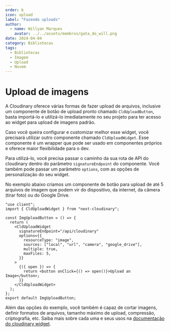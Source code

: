 ```yaml
---
order: b
icon: upload
label: "Fazendo uploads"
author:
  - name: Willyan Marques
    avatar: ../../assets/membros/gata_do_will.png
date: 2024-04-04
category: Bibliotecas
tags:
  - Bibliotecas
  - Imagem
  - Upload
  - Nuvem
---
```


# Upload de imagens

A Cloudinary oferece várias formas de fazer upload de arquivos, inclusive um componente de botão de upload pronto chamado `CldUploadButton`, basta importá-lo e utilizá-lo imediatamente no seu projeto para ter acesso ao widget para upload de imagens padrão.

Caso você queira configurar e customizar melhor esse widget, você precisará utilizar outro componente chamado `CldUploadWidget`. Esse componente é um wrapper que pode ser usado em componentes próprios e oferece maior flexibilidade para o dev.

Para utilizá-lo, você precisa passar o caminho da sua rota de API do cloudinary dentro do parâmetro `signatureEndpoint` do componente. Você também pode passar um parâmetro `options`, com as opções de personalização do seu widget.

No exemplo abaixo criamos um componente de botão para upload de até 5 arquivos de imagem que podem vir do dispositivo, da internet, da câmera (tirar foto) ou do Google Drive.

```node src/components/ImgUploadButton.tsx
"use client";
import { CldUploadWidget } from "next-cloudinary";

const ImgUploadButton = () => {
  return (
    <CldUploadWidget
      signatureEndpoint="/api/cloudinary"
      options={{
        resourceType: "image",
        sources: ["local", "url", "camera", "google_drive"],
        multiple: true,
        maxFiles: 5,
      }}
    >
      {({ open }) => {
        return <button onClick={() => open()}>Upload an Image</button>;
      }}
    </CldUploadWidget>
  );
};
export default ImgUploadButton;
```

Além das opções do exemplo, você também é capaz de cortar imagens, definir formatos de arquivos, tamanho máximo de upload, compressão, criptografia, etc. Saiba mais sobre cada uma e seus usos na [documentação do cloudinary widget](https://cloudinary.com/documentation/upload_widget_reference#upload_parameters).
